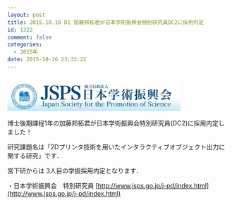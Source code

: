 ```yaml
---
layout: post
title: 2015.10.16 D1 加藤邦拓君が日本学術振興会特別研究員DC2に採用内定
id: 1322
comment: false
categories:
  - 2015年
date: 2015-10-16 23:33:22
---
```


![JSPSロゴ](/wp-content/uploads/2015/10/JSPSロゴ.jpg)

博士後期課程1年の加藤邦拓君が日本学術振興会特別研究員(DC2)に採用内定しました！

研究課題名は「2Dプリンタ技術を用いたインタラクティブオブジェクト出力に関する研究」です．

宮下研からは 3人目の学振採用内定となります．

・日本学術振興会　特別研究員
[http://www.jsps.go.jp/j-pd/index.html](http://www.jsps.go.jp/j-pd/index.html)

